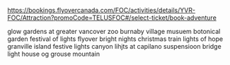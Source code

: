 

https://bookings.flyovercanada.com/FOC/activities/details/YVR-FOC/Attraction?promoCode=TELUSFOC#/select-ticket/book-adventure


glow gardens at greater vancover zoo
burnaby village musuem
botonical garden  festival of lights
flyover
bright nights christmas train
lights of hope
granville island festive lights
canyon lihjts at capilano suspensioon bridge
light house og grouse mountain
